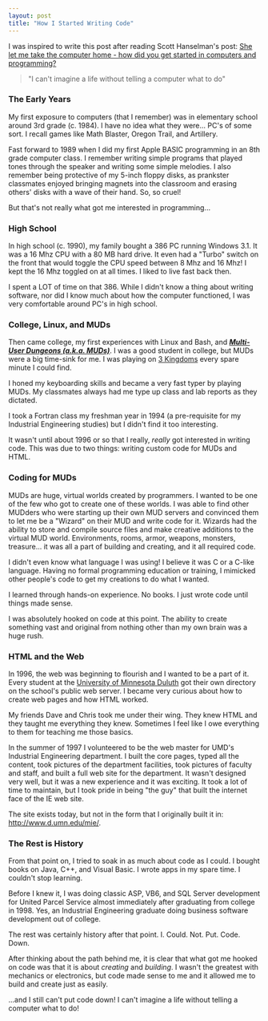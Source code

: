 ```yaml
---
layout: post
title: "How I Started Writing Code"
---
```


<p>I was inspired to write this post after reading Scott Hanselman's post: <a href="http://www.hanselman.com/blog/SheLetMeTakeTheComputerHomeHowDidYouGetStartedInComputersAndProgramming.aspx">She let me take the computer home - how did you get started in computers and programming?</a></p>



<blockquote>
<p>"I can't imagine a life without telling a computer what to do"</p>


</blockquote>
<h3>The Early Years</h3>
<p>My first exposure to computers (that I remember) was in elementary school around 3rd grade (c. 1984). I have no idea what they were... PC's of some sort. I recall games like Math Blaster, Oregon Trail, and Artillery.</p>



<p>Fast forward to 1989 when I did my first Apple BASIC programming in an 8th grade computer class. I remember writing simple programs that played tones through the speaker and writing some simple melodies. I also remember being protective of my 5-inch floppy disks, as prankster classmates enjoyed bringing magnets into the classroom and erasing others' disks with a wave of their hand. So, so cruel!</p>



<p>But that's not really what got me interested in programming...</p>



<h3>High School</h3>
<p>In high school (c. 1990), my family bought a 386 PC running Windows 3.1. It was a 16 Mhz CPU with a 80 MB hard drive. It even had a "Turbo" switch on the front that would toggle the CPU speed between 8 Mhz and 16 Mhz! I kept the 16 Mhz toggled on at all times. I liked to live fast back then.</p>



<p>I spent a LOT of time on that 386. While I didn't know a thing about writing software, nor did I know much about how the computer functioned, I was very comfortable around PC's in high school.</p>



<h3>College, Linux, and MUDs</h3>
<p>Then came college, my first experiences with Linux and Bash, and <em><strong><a href="http://en.wikipedia.org/wiki/MUD">Multi-User Dungeons (a.k.a. MUDs)</a></strong></em>. I was a good student in college, but MUDs were a big time-sink for me. I was playing on <a href="http://3k.org">3 Kingdoms</a> every spare minute I could find.</p>



<p>I honed my keyboarding skills and became a very fast typer by playing MUDs. My classmates always had me type up class and lab reports as they dictated.</p>



<p>I took a Fortran class my freshman year in 1994 (a pre-requisite for my Industrial Engineering studies) but I didn't find it too interesting.</p>



<p>It wasn't until about 1996 or so that I really, <em>really</em> got interested in writing code. This was due to two things: writing custom code for MUDs and HTML.</p>



<h3>Coding for MUDs</h3>
<p>MUDs are huge, virtual worlds created by programmers. I wanted to be one of the few who got to create one of these worlds. I was able to find other MUDders who were starting up their own MUD servers and convinced them to let me be a "Wizard" on their MUD and write code for it. Wizards had the ability to store and compile source files and make creative additions to the virtual MUD world. Environments, rooms, armor, weapons, monsters, treasure... it was all a part of building and creating, and it all required code.</p>



<p>I didn't even know what language I was using! I believe it was C or a C-like language. Having no formal programming education or training, I mimicked other people's code to get my creations to do what I wanted.</p>



<p>I learned through hands-on experience. No books. I just wrote code until things made sense.</p>



<p>I was absolutely hooked on code at this point. The ability to create something vast and original from nothing other than my own brain was a huge rush.</p>



<h3>HTML and the Web</h3>
<p>In 1996, the web was beginning to flourish and I wanted to be a part of it. Every student at the <a href="http://d.umn.edu">University of Minnesota Duluth</a> got their own directory on the school's public web server. I became very curious about how to create web pages and how HTML worked.</p>



<p>My friends Dave and Chris took me under their wing. They knew HTML and they taught me everything they knew. Sometimes I feel like I owe everything to them for teaching me those basics.</p>



<p>In the summer of 1997 I volunteered to be the web master for UMD's Industrial Engineering department. I built the core pages, typed all the content, took pictures of the department facilities, took pictures of faculty and staff, and built a full web site for the department. It wasn't designed very well, but it was a new experience and it was exciting. It took a lot of time to maintain, but I took pride in being "the guy" that built the internet face of the IE web site.</p>



<p>The site exists today, but not in the form that I originally built it in: <a href="http://www.d.umn.edu/mie/">http://www.d.umn.edu/mie/</a>.</p>



<h3>The Rest is History</h3>
<p>From that point on, I tried to soak in as much about code as I could. I bought books on Java, C++, and Visual Basic. I wrote apps in my spare time. I couldn't stop learning.</p>



<p>Before I knew it, I was doing classic ASP, VB6, and SQL Server development for United Parcel Service almost immediately after graduating from college in 1998. Yes, an Industrial Engineering graduate doing business software development out of college.</p>



<p>The rest was certainly history after that point. I. Could. Not. Put. Code. Down.</p>



<p>After thinking about the path behind me, it is clear that what got me hooked on code was that it is about <em>creating</em> and <em>building</em>. I wasn't the greatest with mechanics or electronics, but code made sense to me and it allowed me to build and create just as easily.</p>



<p>...and I still can't put code down! I can't imagine a life without telling a computer what to do!</p>




